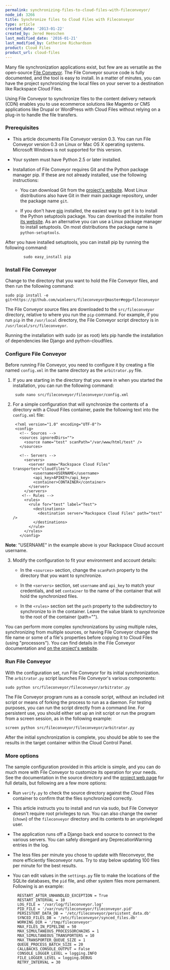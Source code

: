 ```yaml
---
permalink: synchronizing-files-to-cloud-files-with-fileconveyor/
node_id: 3266
title: Synchronize files to Cloud Files with Fileconveyor
type: article
created_date: '2013-01-22'
created_by: Jered Heeschen
last_modified_date: '2016-01-21'
last_modified_by: Catherine Richardson
product: Cloud Files
product_url: cloud-files
---
```


[fchome]:http://fileconveyor.org/ "Fileconveyor Project Home"

Many file synchronization applications exist, but few are as versatile as the open-source 
[File Conveyor][fchome]. The File Conveyor source code is fully documented, and the tool 
is easy to install. In a matter of minutes, you can have the project synchronizing the local 
files on your server to a destination like Rackspace Cloud Files.

Using File Conveyor to synchronize files to the content delivery network (CDN) enables you 
to use ecommerce solutions like Magento or CMS applications like Drupal or WordPress with 
Cloud Files without relying on a plug-in to handle the file transfers.

### Prerequisites

[githome]:http://git-scm.com/ "Git Project Page"
[sthome]:http://pypi.python.org/pypi/setuptools "Setuptools Project Page"
[piphome]:http://pypi.python.org/pypi/rackspace-novaclient/ "Pip Project Page"

* This article documents File Conveyor version 0.3. You can run File Conveyor version 0.3 
on Linux or Mac OS X operating systems. Microsoft Windows is not supported for this version.

* Your system must have Python 2.5 or later installed.

* Installation of File Conveyor requires Git and the Python package manager pip. If these 
are not already installed, use the following instructions:

  * You can download Git from the [project's website][githome]. Most Linux distributions 
  also have Git in their main package repository, under the package name `git`.

  * If you don't have [pip][piphome] installed, the easiest way to get it is to install the 
  Python setuptools package. You can download the installer from [its website][sthome]. As 
  an alternative you can use a Linux package manager to install setuptools. On most 
  distributions the package name is `python-setuptools`.

After you have installed setuptools, you can install pip by running the following command:

			sudo easy_install pip

### Install File Conveyor ###

Change to the directory that you want to hold the File Conveyor files, and then run the 
following command:

    sudo pip install -e git+https://github.com/wimleers/fileconveyor@master#egg=fileconveyor

The File Conveyor source files are downloaded to the `src/fileconveyor` directory, relative 
to where you run the `pip` command. For example, if you run `pip` in the `/usr/local` 
directory, the File Conveyor script directory is in `/usr/local/src/fileconveyor`.

Running the installation with sudo (or as root) lets pip handle the installation of 
dependencies like Django and python-cloudfiles.

### Configure File Conveyor ###

Before running File Conveyor, you need to configure it by creating a file named `config.xml` 
in the same directory as the `arbitrator.py` file.

1. If you are starting in the directory that you were in when you started the installation, 
you can run the following command:

        sudo nano src/fileconveyor/fileconveyor/config.xml

2. For a simple configuration that will synchronize the contents of a directory with a 
Cloud Files container, paste the following text into the `config.xml` file:

	    <?xml version="1.0" encoding="UTF-8"?>
	    <config>
	      <!-- Sources -->
	      <sources ignoredDirs="">
	        <source name="test" scanPath="/var/www/html/test" />
	      </sources>

	      <!-- Servers -->
	        <servers>
	          <server name="Rackspace Cloud Files" transporter="cloudfiles">
	            <username>USERNAME</username>
	            <api_key>APIKEY</api_key>
	            <container>CONTAINER</container>
	          </server>
	        </servers>
	       <!-- Rules -->
	        <rules>
	          <rule for="test" label="Test">
	            <destinations>
	              <destination server="Rackspace Cloud Files" path="test" />
	            </destinations>
	          </rule>
	        </rules>
	      </config>
        
**Note**: "USERNAME" in the example above is your Rackspace Cloud account username.

3. Modify the configuration to fit your environment and account details:

    * In the `<sources>` section, change the `scanPath` property to the directory that you 
      want to synchronize.

    * In the `<servers>` section, set `username` and `api_key` to match your credentials, 
      and set `container` to the name of the container that will hold the synchronized files.

    * In the `<rules>` section set the `path` property to the subdirectory to synchronize 
      to in the container. Leave the value blank to synchronize to the root of the container 
      (path="").

You can perform more complex synchronizations by using multiple rules, synchronizing from 
multiple sources, or having File Conveyor change the file name or some of a file's properties 
before copying it to Cloud Files (using "processors"). You can find details  in the File 
Conveyor documentation and [on the project's website][fchome].

### Run File Conveyor ###

With the configuration set, run File Conveyor for its initial synchronization. The 
`arbitrator.py` script launches  File Conveyor's various components:

    sudo python src/fileconveyor/fileconveyor/arbitrator.py

The File Conveyor program runs as a console script, without an included init script or 
means of forking the process to run as a daemon. For testing purposes, you can run the 
script directly from a command line. For persistent use, you should either set up an init 
script or run the program from a screen session, as in the following example:

    screen python src/fileconveyor/fileconveyor/arbitrator.py

After the initial synchronization is complete, you should be able to see the results in the 
target container within the Cloud Control Panel.

### More options ###

The sample configuration provided in this article is simple, and you can do much more with 
File Conveyor to customize its operation for your needs. See the documentation in the 
source directory and the [project web page][fchome] for full details, but following are a 
few more options:

* Run `verify.py` to check the source directory against the Cloud Files container to confirm 
that the files synchronized correctly.

* This article instructs you to install and run via sudo, but File Conveyor doesn't require 
  root privileges to run. You can also change the owner (`chown`) of the `fileconveyor` 
  directory and its contents to an unprivileged user.

* The application runs off a Django back end source to connect to the various servers. You 
  can safely disregard any DeprecationWarning entries in the log.

* The less files per minute you chose to update with fileconveyor, the more efficiently 
  fileconveyor runs. Try to stay below updating 100 files per minute for the best results.

- You can edit values in the `settings.py` file to make the locations of the SQLite 
  databases, the `pid` file, and other system files more permanent.  Following is an example:

		RESTART_AFTER_UNHANDLED_EXCEPTION = True
		RESTART_INTERVAL = 10
		LOG_FILE = '/var/log/fileconveyor.log'
		PID_FILE = '/var/run/fileconveyor/fileconveyor.pid'
		PERSISTENT_DATA_DB = '/etc/fileconveyor/persistent_data.db'
		SYNCED_FILES_DB = '/etc/fileconveyor/synced_files.db'
		WORKING_DIR = '/tmp/fileconveyor'
		MAX_FILES_IN_PIPELINE = 50
		MAX_SIMULTANEOUS_PROCESSORCHAINS = 1
		MAX_SIMULTANEOUS_TRANSPORTERS = 10
		MAX_TRANSPORTER_QUEUE_SIZE = 1
		QUEUE_PROCESS_BATCH_SIZE = 20
		CALLBACKS_CONSOLE_OUTPUT = False
		CONSOLE_LOGGER_LEVEL = logging.INFO
		FILE_LOGGER_LEVEL = logging.DEBUG
		RETRY_INTERVAL = 30
